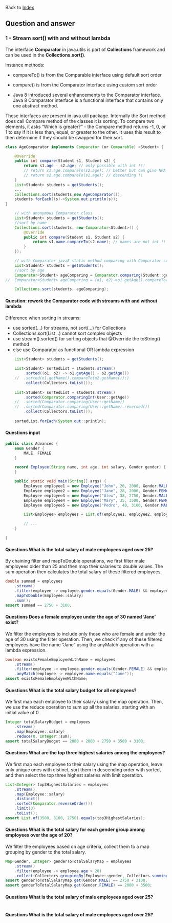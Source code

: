 Back to [Index](0-index.md)

## Question and answer

### 1 - Stream sort() with and without lambda
The interface **Comparator** in java.utils is part of **Collections** framework and can be used in the **Collections.sort()**. 

instance methods:
- compareTo() is from the Comparable interface using default sort order
- compare() is from the Comparator interface using custom sort order

- Java 8 introduced several enhancements to the Comparator interface. Java 8 Comparator interface is a functional interface that contains only one abstract method.

These interfaces are present in java.util package. 
Internally the Sort method does call Compare method of the classes it is sorting. To compare two elements, it asks “Which is greater?” - the Compare method returns -1, 0, or 1 to say if it is less than, equal, or greater to the other. 
It uses this result to then determine if they should be swapped for their sort.
```java
class AgeComparator implements Comparator (or Comparable) <Student> {

    @Override
    public int compare(Student s1, Student s2) {
        return s1.age - s2.age; // only possible with int !!!       
        // return s1.age.compareTo(s2.age); // better but can give NPA
        // return s2.age.compareTo(s1.age); // descending !!
    }
    List<Student> students = getStudents();
    ...
    Collections.sort(students,new AgeComparator());
    students.forEach((s)->System.out.println(s));
}        
```         
```java
    // with anonymous Comparator class
    List<Student> students = getStudents();
    //sort by name
    Collections.sort(students, new Comparator<Student>() {
        @Override
        public int compare(Student s1, Student s2) {
            return s1.name.compareTo(s2.name); // names are not int !!!
        }
    });
```
```java
    // with Comparator java8 static method comparing with Comparator static method or lambda
    List<Student> students = getStudents();
    //sort by age
    Comparator<Student> ageComparing = Comparator.comparing(Student::getAge); 
//  Comparator<Student> ageComparing = (o1, o2)->o1.getAge().compareTo(o2.getAge());

    Collections.sort(students, ageComparing); 
```

#### Question: rework the Comparator code with streams with and without lambda
Difference when sorting in streams:
- use sorted(...) for streams, not sort(...) for Collections
- Collections.sort(List<String> ..) cannot sort complex objects
- use stream().sorted() for sorting objects that @Override the toString() method
- else use Comparator as functional OR lambda expression
```java
    List<Student> students = getStudents();
    
    List<Student> sortedList = students.stream()
        .sorted((o1, o2) -> o1.getAge() - o2.getAge())
    //  .sorted(o1.getName().compareTo(o2.getName());)
        .collect(Collectors.toList());
    
    List<Student> sortedList = students.stream()
        .sorted(Comparator.comparingInt(User::getAge))
    //  .sorted(Comparator.comparing(User::getName))
    //  .sorted(Comparator.comparing(User::getName).reversed())
        .collect(Collectors.toList());
        
    sortedList.forEach(System.out::println);
```

#### Questions input

```java
public class Advanced {
    enum Gender {
        MALE, FEMALE
    }

    record Employee(String name, int age, int salary, Gender gender) {
    }

    public static void main(String[] args) {
        Employee employee1 = new Employee("John", 20, 2000, Gender.MALE);
        Employee employee2 = new Employee("Jane", 28, 2000, Gender.FEMALE);
        Employee employee3 = new Employee("Alex", 38, 2750, Gender.MALE);
        Employee employee4 = new Employee("Mary", 35, 3500, Gender.FEMALE);
        Employee employee5 = new Employee("Pedro", 40, 3100, Gender.MALE);

        List<Employee> employees = List.of(employee1, employee2, employee3, employee4, employee5);

        // ...
    }

}
```
#### Questions What is the total salary of male employees aged over 25?
By chaining filter and mapToDouble operations, we first filter male employees older than 25 and then map their salaries to double values. The sum operation then calculates the total salary of these filtered employees.
```java
double summed = employees
    .stream()
    .filter(employee -> employee.gender.equals(Gender.MALE) && employee.age > 25)
    .mapToDouble(Employee::salary)
    .sum();
assert summed == 2750 + 3100;
```
#### Questions Does a female employee under the age of 30 named ‘Jane’ exist?
We filter the employees to include only those who are female and under the age of 30 using the filter operation. Then, we check if any of these filtered employees have the name “Jane” using the anyMatch operation with a lambda expression.
```java
boolean existsFemaleEmployeeWithName = employees
    .stream()
    .filter(employee -> employee.gender.equals(Gender.FEMALE) && employee.age < 30)
    .anyMatch(employee -> employee.name.equals("Jane"));
assert existsFemaleEmployeeWithName;
```
#### Questions What is the total salary budget for all employees?
We first map each employee to their salary using the map operation. Then, we use the reduce operation to sum up all the salaries, starting with an initial value of 0.
```java
Integer totalSalaryBudget = employees
    .stream()
    .map(Employee::salary)
    .reduce(0, Integer::sum);
assert totalSalaryBudget == 2000 + 2000 + 2750 + 3500 + 3100;
```
#### Questions What are the top three highest salaries among the employees?
We first map each employee to their salary using the map operation, leave only unique ones with distinct, sort them in descending order with sorted, and then select the top three highest salaries with limit operation.
```java
List<Integer> top3HighestSalaries = employees
    .stream()
    .map(Employee::salary)
    .distinct()
    .sorted(Comparator.reverseOrder())
    .limit(3)
    .toList();
assert List.of(3500, 3100, 2750).equals(top3HighestSalaries);
```
#### Questions What is the total salary for each gender group among employees over the age of 20?
We filter the employees based on age criteria, collect them to a map grouping by gender to the total salary.
```java
Map<Gender, Integer> genderToTotalSalaryMap = employees
    .stream()
    .filter(employee -> employee.age > 20)
    .collect(Collectors.groupingBy(Employee::gender, Collectors.summingInt(Employee::salary)));
assert genderToTotalSalaryMap.get(Gender.MALE) == 2750 + 3100;
assert genderToTotalSalaryMap.get(Gender.FEMALE) == 2000 + 3500;
```
#### Questions What is the total salary of male employees aged over 25?
```java

```
#### Questions What is the total salary of male employees aged over 25?
```java

```